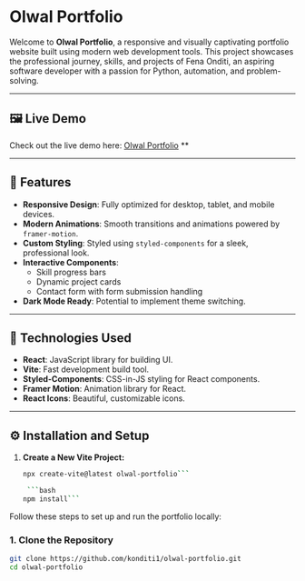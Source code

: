 # Olwal Portfolio

Welcome to **Olwal Portfolio**, a responsive and visually captivating portfolio website built using modern web development tools. This project showcases the professional journey, skills, and projects of Fena Onditi, an aspiring software developer with a passion for Python, automation, and problem-solving.

---

## 🖼️ Live Demo

Check out the live demo here: [Olwal Portfolio](#) **

---

## 📜 Features

- **Responsive Design**: Fully optimized for desktop, tablet, and mobile devices.
- **Modern Animations**: Smooth transitions and animations powered by `framer-motion`.
- **Custom Styling**: Styled using `styled-components` for a sleek, professional look.
- **Interactive Components**:
  - Skill progress bars
  - Dynamic project cards
  - Contact form with form submission handling
- **Dark Mode Ready**: Potential to implement theme switching.

---

## 🚀 Technologies Used

- **React**: JavaScript library for building UI.
- **Vite**: Fast development build tool.
- **Styled-Components**: CSS-in-JS styling for React components.
- **Framer Motion**: Animation library for React.
- **React Icons**: Beautiful, customizable icons.

---

## ⚙️ Installation and Setup
1. **Create a New Vite Project:**
   ```bash
   npx create-vite@latest olwal-portfolio```

    ```bash
   npm install```

Follow these steps to set up and run the portfolio locally:

### 1. Clone the Repository
```bash
git clone https://github.com/konditi1/olwal-portfolio.git
cd olwal-portfolio
